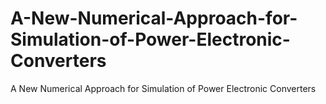# A-New-Numerical-Approach-for-Simulation-of-Power-Electronic-Converters
A New Numerical Approach for Simulation of Power Electronic Converters
